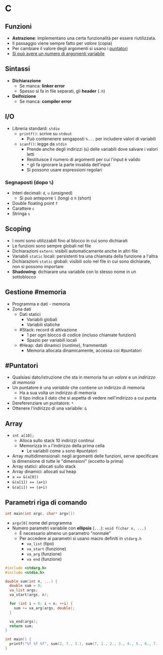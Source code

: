 # C

## Funzioni

- **Astrazione**: implementano una certa funzionalità per essere riutilizzata.
- Il passaggio viene sempre fatto per *valore* (copia)
- Per cambiare il valore degli argomenti si usano i [puntatori](#puntatori)
- [Si può avere un numero di argomenti variabile](#parametri-riga-di-comando)

## Sintassi

- **Dichiarazione**
    - Se manca: **linker error**
    - Spesso si fa in file separati, gli **header** (`.h`)
- **Deifnizione**
    - Se manca: **compiler error**

## I/O

- Libreria standard: `stdio`
    - `printf()`: scrive su `stdout`
        - Può contenenere sengaposti `%...` per includere valori di variabili
    - `scanf()`: legge da `stdin`
        - Prende anche degli indirizzi (`&`) delle variabili dove salvare i valori letti
        - Restituisce il numero di argomenti per cui l'input è valido
        - `*` gli fa ignorare la parte invalida dell'input
        - Si possono usare espressioni regolari

### Segnaposti (dopo `%`)

- Interi decimali: `d`, `u` (unsigned)
    - Si può anteporre `l` (long) o `h` (short)
- Double floating point `f`
- Carattere `c`
- Stringa `s`

## Scoping

- I nomi sono utilizzabili fino al blocco in cui sono dichiarati
- Le funzioni sono sempre globali nel file
- Dichiarazioni `extern`: visibili automaticamente anche in altri file
- Variabili `static` locali: persistenti tra una chiamata della funzione a l'altra
- Dichiarazioni `static` globali: visibili solo nel file in cui sono dichiarate, non si possono importare
- **Shadowing**: dichiarare una variabile con lo stesso nome in un sottoblocco

## Gestione #memoria

- Programma e dati - memoria
- Zona dati
    - Dati statici
        - Variabili globali
        - Variabili statiche
    - #Stack: record di attivazione
        - 1 per ogni blocco di codice (incluso chiamate funzioni)
        - Spazio per variabili locali
    - #Heap: dati dinamici (*runtime*), frammentati
        - Memoria allocata dinamicamente, accessa coi #puntatori

## #Puntatori

- Qualsiasi dato/istruzione che sta in memoria ha un *valore* e un *indirizzo di memoria*
- Un puntatore è una *variabile* che contiene un indirizzo di memoria
    - Ha a sua volta un indirizzo di memoria
    - Il tipo indica il dato che si aspetta di vedere nell'indirizzo a cui punta
- Dereferenziare un puntatore: `*`
- Ottenere l'indirizzo di una variabile: `&`

## Array

- `int a[10];`
    - Alloca sullo stack 10 indirizzi continui
    - Memorizza in `a` l'indirizzo della prima cella
        - Le variabili come `a` sono #puntatori
- Array multidimensionali: negli argomenti delle funzioni, serve specificare la dimensione di tutte le "dimensioni" (eccetto la prima)
- Array statici: allocati sullo stack
- Array dinamici: allocati sul heap
- `a == &(a[0])`
- `&(a[1]) == (a+1)`
- `&(a[i]) == (a+i)`

## Parametri riga di comando

```c
int main(int argc, char* argv[])
```

- `argv[0]` nome del programma
- Numero parametri variabile con **ellipsis** (`...`): `void f(char x, ...)`
    - È necessario almeno un parametro "normale"
    - Per accedere ai parametri si usano macro definiti in `stdarg.h`
        - `va_list` (tipo)
        - `va_start` (funzione)
        - `va_arg` (funzione)
        - `va end` (funzione)

```c
#include <stdarg.h>
#include <stdio.h>

double sum(int n, ...) {
  double sum = 0;
  va_list args;
  va_start(args, n);

  for (int i = 0; i < n; ++i) {
    sum += va_arg(args, double);
  }

  va_end(args);
  return sum;
}

int main() {
  printf("%f %f %f", sum(2, 7., 3.), sum(7, 1., 2., 3., 4., 5., 6., 7.), sum(0));
}
```